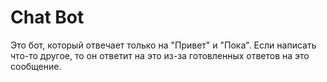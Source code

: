 # Chat Bot
Это бот, который отвечает только на "Привет" и "Пока". Если написать что-то другое, то он ответит на это из-за готовленных ответов на это сообщение.
